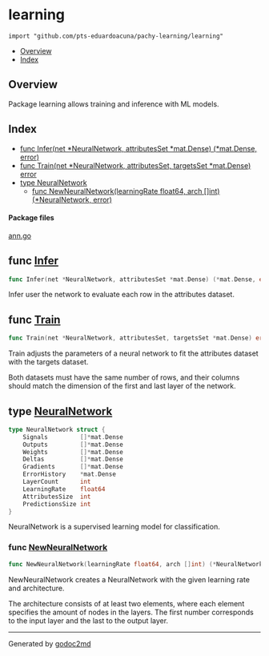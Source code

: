 

# learning
`import "github.com/pts-eduardoacuna/pachy-learning/learning"`

* [Overview](#pkg-overview)
* [Index](#pkg-index)

## <a name="pkg-overview">Overview</a>
Package learning allows training and inference with ML models.




## <a name="pkg-index">Index</a>
* [func Infer(net *NeuralNetwork, attributesSet *mat.Dense) (*mat.Dense, error)](#Infer)
* [func Train(net *NeuralNetwork, attributesSet, targetsSet *mat.Dense) error](#Train)
* [type NeuralNetwork](#NeuralNetwork)
  * [func NewNeuralNetwork(learningRate float64, arch []int) (*NeuralNetwork, error)](#NewNeuralNetwork)


#### <a name="pkg-files">Package files</a>
[ann.go](/src/github.com/pts-eduardoacuna/pachy-learning/learning/ann.go) 





## <a name="Infer">func</a> [Infer](/src/target/ann.go?s=3815:3891#L110)
``` go
func Infer(net *NeuralNetwork, attributesSet *mat.Dense) (*mat.Dense, error)
```
Infer user the network to evaluate each row in the attributes dataset.



## <a name="Train">func</a> [Train](/src/target/ann.go?s=2385:2459#L68)
``` go
func Train(net *NeuralNetwork, attributesSet, targetsSet *mat.Dense) error
```
Train adjusts the parameters of a neural network to fit the attributes dataset with
the targets dataset.

Both datasets must have the same number of rows, and their columns should match the
dimension of the first and last layer of the network.




## <a name="NeuralNetwork">type</a> [NeuralNetwork](/src/target/ann.go?s=219:514#L3)
``` go
type NeuralNetwork struct {
    Signals         []*mat.Dense
    Outputs         []*mat.Dense
    Weights         []*mat.Dense
    Deltas          []*mat.Dense
    Gradients       []*mat.Dense
    ErrorHistory    *mat.Dense
    LayerCount      int
    LearningRate    float64
    AttributesSize  int
    PredictionsSize int
}
```
NeuralNetwork is a supervised learning model for classification.







### <a name="NewNeuralNetwork">func</a> [NewNeuralNetwork](/src/target/ann.go?s=817:896#L21)
``` go
func NewNeuralNetwork(learningRate float64, arch []int) (*NeuralNetwork, error)
```
NewNeuralNetwork creates a NeuralNetwork with the given learning rate and architecture.

The architecture consists of at least two elements, where each element specifies the amount of
nodes in the layers. The first number corresponds to the input layer and the last to the output
layer.









- - -
Generated by [godoc2md](http://godoc.org/github.com/davecheney/godoc2md)
